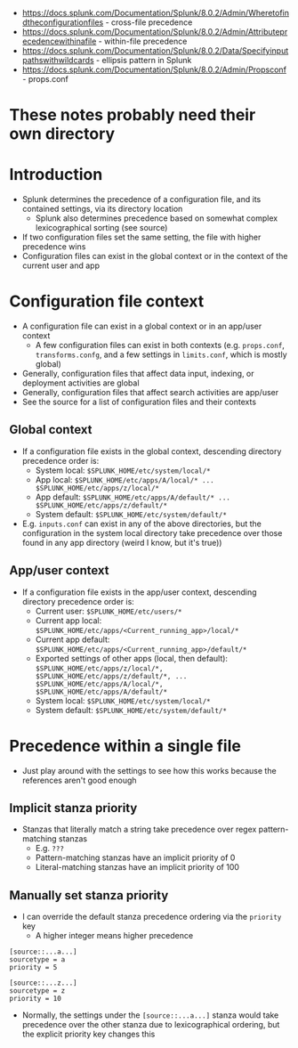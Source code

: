 - https://docs.splunk.com/Documentation/Splunk/8.0.2/Admin/Wheretofindtheconfigurationfiles - cross-file precedence
- https://docs.splunk.com/Documentation/Splunk/8.0.2/Admin/Attributeprecedencewithinafile - within-file precedence
- https://docs.splunk.com/Documentation/Splunk/8.0.2/Data/Specifyinputpathswithwildcards - ellipsis pattern in Splunk
- https://docs.splunk.com/Documentation/Splunk/8.0.2/Admin/Propsconf - props.conf
# These notes probably need their own directory
# Introduction
- Splunk determines the precedence of a configuration file, and its contained settings, via its directory location
    - Splunk also determines precedence based on somewhat complex lexicographical sorting (see source)
- If two configuration files set the same setting, the file with higher precedence wins
- Configuration files can exist in the global context or in the context of the current user and app
# Configuration file context
- A configuration file can exist in a global context or in an app/user context
    - A few configuration files can exist in both contexts (e.g. `props.conf`, `transforms.confg`, and a few settings in `limits.conf`, which is
      mostly global)
- Generally, configuration files that affect data input, indexing, or deployment activities are global
- Generally, configuration files that affect search activities are app/user
- See the source for a list of configuration files and their contexts
## Global context
- If a configuration file exists in the global context, descending directory precedence order is:
    - System local: `$SPLUNK_HOME/etc/system/local/*`
    - App local: `$SPLUNK_HOME/etc/apps/A/local/* ... $SPLUNK_HOME/etc/apps/z/local/*`
    - App default: `$SPLUNK_HOME/etc/apps/A/default/* ... $SPLUNK_HOME/etc/apps/z/default/*`
    - System default: `$SPLUNK_HOME/etc/system/default/*`
- E.g. `inputs.conf` can exist in any of the above directories, but the configuration in the system local directory take precedence over those found
  in any app directory (weird I know, but it's true))
## App/user context
- If a configuration file exists in the app/user context, descending directory precedence order is:
    - Current user: `$SPLUNK_HOME/etc/users/*`
    - Current app local: `$SPLUNK_HOME/etc/apps/<Current_running_app>/local/*`
    - Current app default: `$SPLUNK_HOME/etc/apps/<Current_running_app>/default/*`
    - Exported settings of other apps (local, then default): `$SPLUNK_HOME/etc/apps/z/local/*, $SPLUNK_HOME/etc/apps/z/default/*, ... $SPLUNK_HOME/etc/apps/A/local/*, $SPLUNK_HOME/etc/apps/A/default/*`
    - System local: `$SPLUNK_HOME/etc/system/local/*`
    - System default: `$SPLUNK_HOME/etc/system/default/*`
# Precedence within a single file
- Just play around with the settings to see how this works because the references aren't good enough
## Implicit stanza priority
- Stanzas that literally match a string take precedence over regex pattern-matching stanzas
    - E.g. `???`
    - Pattern-matching stanzas have an implicit priority of 0
    - Literal-matching stanzas have an implicit priority of 100
## Manually set stanza priority
- I can override the default stanza precedence ordering via the `priority` key
    - A higher integer means higher precedence
```
[source::...a...]
sourcetype = a
priority = 5

[source::...z...]
sourcetype = z
priority = 10
```
- Normally, the settings under the `[source::...a...]` stanza would take precedence over the other stanza due to lexicographical ordering, but the
  explicit priority key changes this